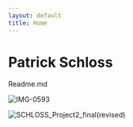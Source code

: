```yaml
---
layout: default
title: Home
---
```


# Patrick Schloss

Readme.md

![IMG-0593](https://github.com/patchschloss/patchschloss.github.io/assets/14957489/ce930d51-633f-454a-922a-359f55c08f71)

![SCHLOSS_Project2_final(revised)](https://github.com/patchschloss/patchschloss.github.io/assets/14957489/4c491091-e6d2-4cf2-b2f9-d52f811aaca7)
